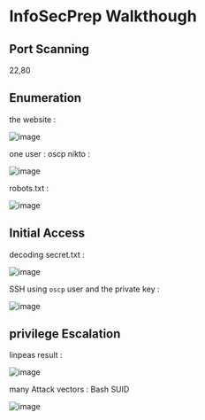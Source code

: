 # InfoSecPrep Walkthough

## Port Scanning
22,80
## Enumeration
the website : 

![image](https://github.com/F33-Z/Walkthroughs/assets/73140750/75ae2231-27aa-44a4-85b0-db25a2ff6231)

one user : oscp
nikto : 

![image](https://github.com/F33-Z/Walkthroughs/assets/73140750/43ec8bcb-579a-480f-9418-f7edb9bdb6ba)

robots.txt :

![image](https://github.com/F33-Z/Walkthroughs/assets/73140750/200fe969-c93a-4b97-af31-e9c80aca8435)

## Initial Access
decoding secret.txt :

![image](https://github.com/F33-Z/Walkthroughs/assets/73140750/3382925b-c2d2-46d0-a097-8025cf621056)

SSH using `oscp` user and the private key :

![image](https://github.com/F33-Z/Walkthroughs/assets/73140750/e6f391c9-7a10-4245-aa9f-65feb2e83f57)


## privilege Escalation
linpeas result :

![image](https://github.com/F33-Z/Walkthroughs/assets/73140750/3dbd25f7-8944-4694-b50d-c07d40df803c)

many Attack vectors : Bash SUID

![image](https://github.com/F33-Z/Walkthroughs/assets/73140750/f9a517fc-bcee-4fe1-9d70-118a0894b083)

